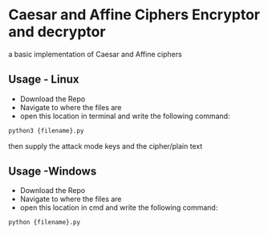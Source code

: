 # Caesar and Affine Ciphers Encryptor and decryptor
a basic implementation of Caesar and Affine ciphers

## Usage - Linux
* Download the Repo
* Navigate to where the files are
* open this location in terminal and write the following command:

```bash
python3 {filename}.py
```
then supply the attack mode keys and the cipher/plain text 

## Usage -Windows 
* Download the Repo
* Navigate to where the files are
* open this location in cmd and write the following command:

```cmd
python {filename}.py
```
